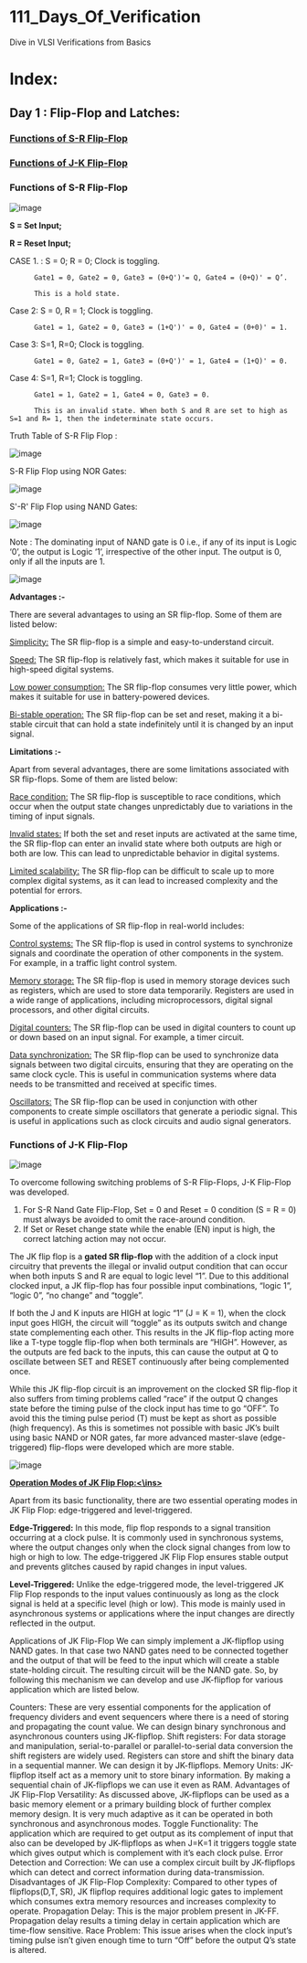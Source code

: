 # 111_Days_Of_Verification
Dive in VLSI Verifications from Basics

# Index:

## Day 1 : Flip-Flop and Latches:
### [Functions of S-R Flip-Flop](#functions-of-s\-r-flip\-flop)
### [Functions of J-K Flip-Flop](#functions-of-J\-K-flip\-flop-1)

### Functions of S-R Flip-Flop

![image](https://github.com/sreemoyee-chatterjee9/111_Days_Of_Verification/assets/123591219/420f6657-2c6e-465d-ae1f-ce1bf309bc95)

**S = Set Input;**

**R = Reset Input;**

CASE 1. : S = 0; R = 0; Clock is toggling.

          Gate1 = 0, Gate2 = 0, Gate3 = (0+Q')'= Q, Gate4 = (0+Q)' = Q’.

          This is a hold state.

Case 2: S = 0, R = 1; Clock is toggling.

          Gate1 = 1, Gate2 = 0, Gate3 = (1+Q')' = 0, Gate4 = (0+0)' = 1.
          
Case 3: S=1, R=0; Clock is toggling.

          Gate1 = 0, Gate2 = 1, Gate3 = (0+Q')' = 1, Gate4 = (1+Q)' = 0.

Case 4: S=1, R=1; Clock is toggling.

          Gate1 = 1, Gate2 = 1, Gate4 = 0, Gate3 = 0.
          
          This is an invalid state. When both S and R are set to high as S=1 and R= 1, then the indeterminate state occurs.

Truth Table of S-R Flip Flop : 

![image](https://github.com/sreemoyee-chatterjee9/111_Days_Of_Verification/assets/123591219/e64e0db1-b30c-452e-8978-48bcbcf0aba4)

S-R Flip Flop using NOR Gates:

![image](https://github.com/sreemoyee-chatterjee9/111_Days_Of_Verification/assets/123591219/6fde781f-5403-4dad-95a5-095970879c50)

S'-R' Flip Flop using NAND Gates:

![image](https://github.com/sreemoyee-chatterjee9/111_Days_Of_Verification/assets/123591219/b5c6eb7c-5ffa-4ee2-a58b-0b884597b10e)

Note : The dominating input of NAND gate is 0 i.e., if any of its input is Logic ‘0’, the output is Logic ‘1’, irrespective of the other input. The output is 0, only if all the inputs are 1.

![image](https://github.com/sreemoyee-chatterjee9/111_Days_Of_Verification/assets/123591219/e487a413-bcdb-4651-a41a-16b08b40bc34)

**Advantages :-**

There are several advantages to using an SR flip-flop. Some of them are listed below: 

<ins>Simplicity:</ins> The SR flip-flop is a simple and easy-to-understand circuit.

<ins>Speed:</ins> The SR flip-flop is relatively fast, which makes it suitable for use in high-speed digital systems.

<ins>Low power consumption:</ins> The SR flip-flop consumes very little power, which makes it suitable for use in battery-powered devices.

<ins>Bi-stable operation:</ins> The SR flip-flop can be set and reset, making it a bi-stable circuit that can hold a state indefinitely until it is changed by an input signal.

**Limitations :-**

Apart from several advantages, there are some limitations associated with SR flip-flops. Some of them are listed below: 

<ins>Race condition:</ins> The SR flip-flop is susceptible to race conditions, which occur when the output state changes unpredictably due to variations in the timing of input signals.

<ins>Invalid states:</ins> If both the set and reset inputs are activated at the same time, the SR flip-flop can enter an invalid state where both outputs are high or both are low. This can lead to unpredictable behavior in digital systems.

<ins>Limited scalability:</ins> The SR flip-flop can be difficult to scale up to more complex digital systems, as it can lead to increased complexity and the potential for errors.

**Applications :-**

Some of the applications of SR flip-flop in real-world includes: 

<ins>Control systems:</ins> The SR flip-flop is used in control systems to synchronize signals and coordinate the operation of other components in the system. For example, in a traffic light control system.

<ins>Memory storage:</ins> The SR flip-flop is used in memory storage devices such as registers, which are used to store data temporarily. Registers are used in a wide range of applications, including microprocessors, digital signal processors, and other digital circuits.

<ins>Digital counters:</ins> The SR flip-flop can be used in digital counters to count up or down based on an input signal. For example, a timer circuit.

<ins>Data synchronization:</ins> The SR flip-flop can be used to synchronize data signals between two digital circuits, ensuring that they are operating on the same clock cycle. This is useful in communication systems where data needs to be transmitted and received at specific times.

<ins>Oscillators:</ins> The SR flip-flop can be used in conjunction with other components to create simple oscillators that generate a periodic signal. This is useful in applications such as clock circuits and audio signal generators.



### Functions of J-K Flip-Flop

![image](https://github.com/sreemoyee-chatterjee9/111_Days_Of_Verification/assets/123591219/5119f66a-b274-4314-b01d-35a19821080b)

To overcome following switching problems of S-R Flip-Flops, J-K Flip-Flop was developed.

1. For S-R Nand Gate Flip-Flop, Set = 0 and Reset = 0 condition (S = R = 0) must always be avoided to omit the race-around condition.
2. If Set or Reset change state while the enable (EN) input is high, the correct latching action may not occur.

The JK flip flop is a **gated SR flip-flop** with the addition of a clock input circuitry that prevents the illegal or invalid output condition that can occur when both inputs S and R are equal to logic level “1”. Due to this additional clocked input, a JK flip-flop has four possible input combinations, “logic 1”, “logic 0”, “no change” and “toggle”. 

If both the J and K inputs are HIGH at logic “1” (J = K = 1), when the clock input goes HIGH, the circuit will “toggle” as its outputs switch and change state complementing each other. This results in the JK flip-flop acting more like a T-type toggle flip-flop when both terminals are “HIGH”. However, as the outputs are fed back to the inputs, this can cause the output at Q to oscillate between SET and RESET continuously after being complemented once.

While this JK flip-flop circuit is an improvement on the clocked SR flip-flop it also suffers from timing problems called “race” if the output Q changes state before the timing pulse of the clock input has time to go “OFF”. To avoid this the timing pulse period (T) must be kept as short as possible (high frequency). As this is sometimes not possible with basic JK’s built using basic NAND or NOR gates, far more advanced master-slave (edge-triggered) flip-flops were developed which are more stable.

![image](https://github.com/sreemoyee-chatterjee9/111_Days_Of_Verification/assets/123591219/c7543a12-0990-41cb-987c-09ac57ff671a)

**<ins>Operation Modes of JK Flip Flop:<\ins>**

Apart from its basic functionality, there are two essential operating modes in JK Flip Flop: edge-triggered and level-triggered.

**Edge-Triggered:** In this mode, flip flop responds to a signal transition occurring at a clock pulse. It is commonly used in synchronous systems, where the output changes only when the clock signal changes from low to high or high to low. The edge-triggered JK Flip Flop ensures stable output and prevents glitches caused by rapid changes in input values.

**Level-Triggered:** Unlike the edge-triggered mode, the level-triggered JK Flip Flop responds to the input values continuously as long as the clock signal is held at a specific level (high or low). This mode is mainly used in asynchronous systems or applications where the input changes are directly reflected in the output.


Applications of JK Flip-Flop
We can simply implement a JK-flipflop using NAND gates. In that case two NAND gates need to be connected together and the output of that will be feed to the input which will create a stable state-holding circuit. The resulting circuit will be the NAND gate. So, by following this mechanism we can develop and use JK-flipflop for various application which are listed below.

Counters: These are very essential components for the application of frequency dividers and event sequencers where there is a need of storing and propagating the count value. We can design binary synchronous and asynchronous counters using JK-flipflop.
Shift registers: For data storage and manipulation, serial-to-parallel or parallel-to-serial data conversion the shift registers are widely used. Registers can store and shift the binary data in a sequential manner. We can design it by JK-flipflops.
Memory Units: JK-flipflop itself act as a memory unit to store binary information. By making a sequential chain of JK-flipflops we can use it even as RAM.
Advantages of JK Flip-Flop
Versatility: As discussed above, JK-flipflops can be used as a basic memory element or a primary building block of further complex memory design. It is very much adaptive as it can be operated in both synchronous and asynchronous modes.
Toggle Functionality: The application which are required to get output as its complement of input that also can be developed by JK-flipflops as when J=K=1 it triggers toggle state which gives output which is complement with it’s each clock pulse.
Error Detection and Correction: We can use a complex circuit built by JK-flipflops which can detect and correct information during data-transmission.
Disadvantages of JK Flip-Flop
Complexity: Compared to other types of flipflops(D,T, SR), JK flipflop requires additional logic gates to implement which consumes extra memory resources and increases complexity to operate.
Propagation Delay: This is the major problem present in JK-FF. Propagation delay results a timing delay in certain application which are time-flow sensitive.
Race Problem: This issue arises when the clock input’s timing pulse isn’t given enough time to turn “Off” before the output Q’s state is altered.
